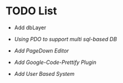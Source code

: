 TODO List
===============

* Add dbLayer

* *Using PDO to support multi sql-based DB*
* *Add PageDown Editor*
* *Add Google-Code-Prettify Plugin*
* *Add User Based System*
